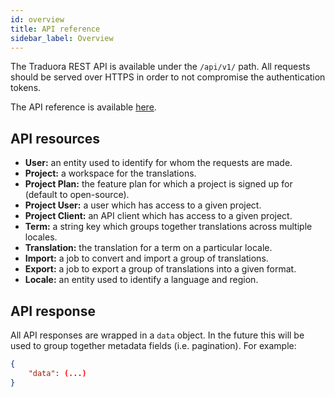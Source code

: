 ```yaml
---
id: overview
title: API reference
sidebar_label: Overview
---
```


The Traduora REST API is available under the `/api/v1/` path. All requests should be served over HTTPS in order to not compromise the authentication tokens.

The API reference is available [here](/docs/api/v1/reference).

## API resources
- **User:** an entity used to identify for whom the requests are made.
- **Project:** a workspace for the translations.
- **Project Plan:** the feature plan for which a project is signed up for (default to open-source).
- **Project User:** a user which has access to a given project.
- **Project Client:** an API client which has access to a given project.
- **Term:** a string key which groups together translations across multiple locales.
- **Translation:** the translation for a term on a particular locale.
- **Import:** a job to convert and import a group of translations.
- **Export:** a job to export a group of translations into a given format.
- **Locale:** an entity used to identify a language and region.

## API response

All API responses are wrapped in a `data` object. In the future this will be used to group together metadata fields (i.e. pagination). For example:

```json
{
    "data": (...)
}
```
